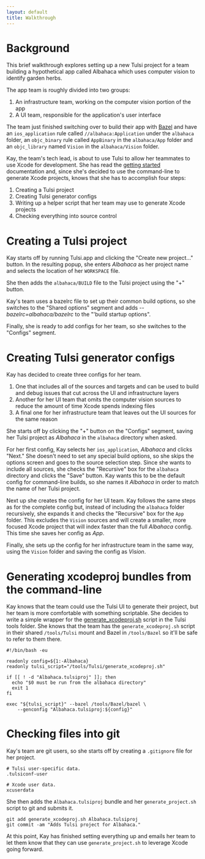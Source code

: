 ```yaml
---
layout: default
title: Walkthrough
---
```


# Background

This brief walkthrough explores setting up a new Tulsi project for a
team building a hypothetical app called Albahaca which uses computer vision to
identify garden herbs.

The app team is roughly divided into two groups:

1. An infrastructure team, working on the computer vision portion of the app
1. A UI team, responsible for the application's user interface

The team just finished switching over to build their app with
[Bazel](https://bazel.build) and have an `ios_application` rule called
`//albahaca:Application` under the `albahaca` folder, an `objc_binary` rule
called `AppBinary` in the `albahaca/App` folder and an `objc_library` named
`Vision` in the `albahaca/Vision` folder.

Kay, the team's tech lead, is about to use Tulsi to allow her teammates to use
Xcode for development. She has read the
[getting started](/docs/gettingstarted.html) documentation and, since she's
decided to use the command-line to generate Xcode projects, knows that she
has to accomplish four steps:

1. Creating a Tulsi project
1. Creating Tulsi generator configs
1. Writing up a helper script that her team may use to generate Xcode projects
1. Checking everything into source control

# Creating a Tulsi project

Kay starts off by running Tulsi.app and clicking the "Create new project..."
button. In the resulting popup, she enters _Albahaca_ as her project name and
selects the location of her `WORKSPACE` file.

She then adds the `albahaca/BUILD` file to the Tulsi project using the "+"
button.

Kay's team uses a bazelrc file to set up their common build options, so she
switches to the "Shared options" segment and adds _--bazelrc=albahaca/bazelrc_
to the "'build startup options".

Finally, she is ready to add configs for her team, so she switches to the
"Configs" segment.

# Creating Tulsi generator configs

Kay has decided to create three configs for her team.

1. One that includes all of the sources and targets and can be used to build and
   debug issues that cut across the UI and infrastructure layers
1. Another for her UI team that omits the computer vision sources to reduce the
   amount of time Xcode spends indexing files
1. A final one for her infrastructure team that leaves out the UI sources for
   the same reason

She starts off by clicking the "+" button on the "Configs" segment, saving her
Tulsi project as _Albahaca_ in the `albahaca` directory when asked.

For her first config, Kay selects her `ios_application`, _Albahaca_ and clicks
"Next." She doesn't need to set any special build options, so she skips the
options screen and goes to the source selection step. Since she wants to include
all sources, she checks the "Recursive" box for the `albahaca` directory and
clicks the "Save" button. Kay wants this to be the default config for
command-line builds, so she names it _Albahaca_ in order to match the name of
her Tulsi project.

Next up she creates the config for her UI team. Kay follows the same steps as
for the complete config but, instead of including the `albahaca` folder
recursively, she expands it and checks the "Recursive" box for the `App` folder.
This excludes the `Vision` sources and will create a smaller, more focused Xcode
project that will index faster than the full _Albahaca_ config. This time she
saves her config as _App_.

Finally, she sets up the config for her infrastructure team in the same way,
using the `Vision` folder and saving the config as _Vision_.

# Generating xcodeproj bundles from the command-line

Kay knows that the team could use the Tulsi UI to generate their project, but
her team is more comfortable with something scriptable. She decides to write a
simple wrapper for the
[generate_xcodeproj.sh](https://github.com/bazelbuild/tulsi/blob/master/src/tools/generate_xcodeproj.sh)
script in the Tulsi tools folder. She knows that the team has the
`generate_xcodeproj.sh` script in their shared `/tools/Tulsi` mount and Bazel
in `/tools/Bazel` so it'll be safe to refer to them there.

```
#!/bin/bash -eu

readonly config=${1:-Albahaca}
readonly tulsi_script="/tools/Tulsi/generate_xcodeproj.sh"

if [[ ! -d "Albahaca.tulsiproj" ]]; then
  echo "$0 must be run from the albahaca directory"
  exit 1
fi

exec "${tulsi_script}" --bazel /tools/Bazel/bazel \
    --genconfig "Albahaca.tulsiproj:${config}"
```

# Checking files into git

Kay's team are git users, so she starts off by creating a `.gitignore` file for
her project.

```
# Tulsi user-specific data.
.tulsiconf-user

# Xcode user data.
xcuserdata
```

She then adds the `Albahaca.tulsiproj` bundle and her `generate_project.sh`
script to git and submits it.

```
git add generate_xcodeproj.sh Albahaca.tulsiproj
git commit -am "Adds Tulsi project for Albahaca."
```

At this point, Kay has finished setting everything up and emails her team to let
them know that they can use `generate_project.sh` to leverage Xcode going
forward.
